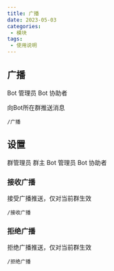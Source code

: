 ```yaml
---
title: 广播
date: 2023-05-03
categories:
 - 模块
tags:
 - 使用说明
---
```


## 广播
<ClientOnly><p><span class="span-bot-admin">Bot 管理员</span> <span class="span-bot-helper">Bot 协助者</span></p></ClientOnly>
向Bot所在群推送消息

```
/广播
```

## 设置
<ClientOnly><p><span class="span-admin">群管理员</span>  <span class="span-group">群主</span>  <span class="span-bot-admin">Bot 管理员</span>  <span class="span-bot-helper">Bot 协助者</span></p></ClientOnly>

### 接收广播
接受广播推送，仅对当前群生效

```
/接收广播
```

### 拒绝广播
拒绝广播推送，仅对当前群生效

```
/拒绝广播
```